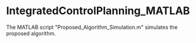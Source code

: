 # IntegratedControlPlanning_MATLAB
The MATLAB script "Proposed_Algorithm_Simulation.m" simulates the proposed algorithm.  
